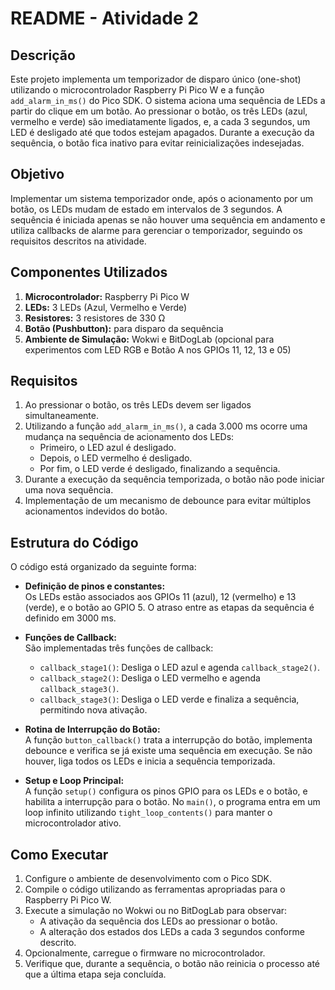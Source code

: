 # README - Atividade 2

## Descrição
Este projeto implementa um temporizador de disparo único (one-shot) utilizando o microcontrolador Raspberry Pi Pico W e a função `add_alarm_in_ms()` do Pico SDK. O sistema aciona uma sequência de LEDs a partir do clique em um botão. Ao pressionar o botão, os três LEDs (azul, vermelho e verde) são imediatamente ligados, e, a cada 3 segundos, um LED é desligado até que todos estejam apagados. Durante a execução da sequência, o botão fica inativo para evitar reinicializações indesejadas.

## Objetivo
Implementar um sistema temporizador onde, após o acionamento por um botão, os LEDs mudam de estado em intervalos de 3 segundos. A sequência é iniciada apenas se não houver uma sequência em andamento e utiliza callbacks de alarme para gerenciar o temporizador, seguindo os requisitos descritos na atividade.

## Componentes Utilizados
1. **Microcontrolador:** Raspberry Pi Pico W
2. **LEDs:** 3 LEDs (Azul, Vermelho e Verde)
3. **Resistores:** 3 resistores de 330 Ω
4. **Botão (Pushbutton):** para disparo da sequência
5. **Ambiente de Simulação:** Wokwi e BitDogLab (opcional para experimentos com LED RGB e Botão A nos GPIOs 11, 12, 13 e 05)

## Requisitos
1. Ao pressionar o botão, os três LEDs devem ser ligados simultaneamente.
2. Utilizando a função `add_alarm_in_ms()`, a cada 3.000 ms ocorre uma mudança na sequência de acionamento dos LEDs:
   - Primeiro, o LED azul é desligado.
   - Depois, o LED vermelho é desligado.
   - Por fim, o LED verde é desligado, finalizando a sequência.
3. Durante a execução da sequência temporizada, o botão não pode iniciar uma nova sequência.
4. Implementação de um mecanismo de debounce para evitar múltiplos acionamentos indevidos do botão.

## Estrutura do Código
O código está organizado da seguinte forma:

- **Definição de pinos e constantes:**  
  Os LEDs estão associados aos GPIOs 11 (azul), 12 (vermelho) e 13 (verde), e o botão ao GPIO 5. O atraso entre as etapas da sequência é definido em 3000 ms.

- **Funções de Callback:**  
  São implementadas três funções de callback:
  - `callback_stage1()`: Desliga o LED azul e agenda `callback_stage2()`.
  - `callback_stage2()`: Desliga o LED vermelho e agenda `callback_stage3()`.
  - `callback_stage3()`: Desliga o LED verde e finaliza a sequência, permitindo nova ativação.

- **Rotina de Interrupção do Botão:**  
  A função `button_callback()` trata a interrupção do botão, implementa debounce e verifica se já existe uma sequência em execução. Se não houver, liga todos os LEDs e inicia a sequência temporizada.

- **Setup e Loop Principal:**  
  A função `setup()` configura os pinos GPIO para os LEDs e o botão, e habilita a interrupção para o botão. No `main()`, o programa entra em um loop infinito utilizando `tight_loop_contents()` para manter o microcontrolador ativo.

## Como Executar
1. Configure o ambiente de desenvolvimento com o Pico SDK.
2. Compile o código utilizando as ferramentas apropriadas para o Raspberry Pi Pico W.
3. Execute a simulação no Wokwi ou no BitDogLab para observar:
   - A ativação da sequência dos LEDs ao pressionar o botão.
   - A alteração dos estados dos LEDs a cada 3 segundos conforme descrito.
4. Opcionalmente, carregue o firmware no microcontrolador.
5. Verifique que, durante a sequência, o botão não reinicia o processo até que a última etapa seja concluída.


